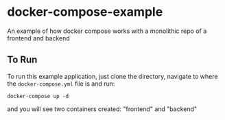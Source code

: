 # docker-compose-example
An example of how docker compose works with a monolithic repo of a frontend and backend


## To Run

To run this example application, just clone the directory, navigate to where the `docker-compose.yml` file is and run:

`docker-compose up -d`

and you will see two containers created: "frontend" and "backend"